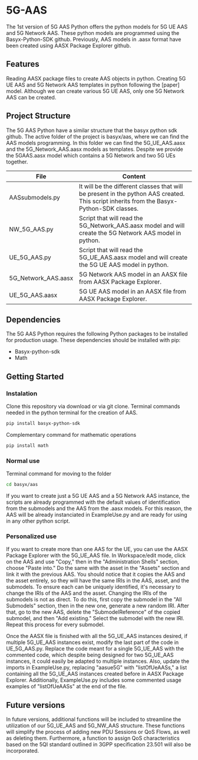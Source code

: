 # 5G-AAS
The 1st version of 5G AAS Python offers the python models for 5G UE AAS and 5G Network AAS. These python models are programmed using the Basyx-Python-SDK github. Previously, AAS models in .aasx format have been created using AASX Package Explorer github.
## Features
Reading AASX package files to create AAS objects in python.
Creating 5G UE AAS and 5G Network AAS templates in python following the [paper] model. Although we can create various 5G UE AAS, only one 5G Network AAS can be created.
## Project Structure
The 5G AAS Python have a similar structure that the basyx python sdk github. The active folder of the project is basyx/aas, where we can find the AAS models programming. In this folder we can find the 5G_UE_AAS.aasx and the 5G_Network_AAS.aasx models as templates. Despite we provide the 5GAAS.aasx model which contains a 5G Network and two 5G UEs together.

| File                         | Content                                                                                                                     |
|---------------------------------------|-----------------------------------------------------------------------------------------------------------------------------|
| AASsubmodels.py                     | It will be the different classes that will be present in the python AAS created. This script inherits from the Basyx-Python-SDK classes.                |
| NW_5G_AAS.py                           | Script that will read the 5G_Network_AAS.aasx model and will create the 5G Network AAS model in python.                                                                                                         |
| UE_5G_AAS.py   | Script that will read the 5G_UE_AAS.aasx model and will create the 5G UE AAS model in python.
| 5G_Network_AAS.aasx                           | 5G Network AAS model in an AASX file from AASX Package Explorer.                                                                                                         |
| UE_5G_AAS.aasx  | 5G UE AAS model in an AASX file from AASX Package Explorer. 

## Dependencies
The 5G AAS Python requires the following Python packages to be installed for production usage. These dependencies should be installed with pip:
*	Basyx-python-sdk
*	Math

## Getting Started
### Instalation
Clone this repository via download or via git clone.
Terminal commands needed in the python terminal for the creation of AAS.
```bash
pip install basyx-python-sdk
``` 
Complementary command for mathematic operations
```bash
pip install math
``` 
### Normal use
Terminal command for moving to the folder
```bash
cd basyx/aas
``` 
If you want to create just a 5G UE AAS and a 5G Network AAS instance, the scripts are already programmed with the default values of identification from the submodels and the AAS from the .aasx models. For this reason, the AAS will be already instanciated in ExampleUse.py and are ready for using in any other python script.

### Personalized use
If you want to create more than one AAS for the UE, you can use the AASX Package Explorer with the 5G_UE_AAS file. In Workspace/edit mode, click on the AAS and use "Copy," then in the "Administration Shells" section, choose "Paste into." Do the same with the asset in the "Assets" section and link it with the previous AAS. You should notice that it copies the AAS and the asset entirely, so they will have the same IRIs in the AAS, asset, and the submodels. To ensure each can be uniquely identified, it's necessary to change the IRIs of the AAS and the asset. Changing the IRIs of the submodels is not as direct. To do this, first copy the submodel in the "All Submodels" section, then in the new one, generate a new random IRI. After that, go to the new AAS, delete the "SubmodelReference" of the copied submodel, and then "Add existing." Select the submodel with the new IRI. Repeat this process for every submodel.

Once the AASX file is finished with all the 5G_UE_AAS instances desired, if multiple 5G_UE_AAS instances exist, modify the last part of the code in UE_5G_AAS.py. Replace the code meant for a single 5G_UE_AAS with the commented code, which despite being designed for two 5G_UE_AAS instances, it could easily be adapted to multiple instances. Also, update the imports in ExampleUse.py, replacing "aasue5G" with "listOfUeAASs," a list containing all the 5G_UE_AAS instances created before in AASX Package Explorer. Additionally, ExampleUse.py includes some commented usage examples of "listOfUeAASs" at the end of the file.


## Future versions
In future versions, additional functions will be included to streamline the utilization of our 5G_UE_AAS and 5G_NW_AAS structure. These functions will simplify the process of adding new PDU Sessions or QoS Flows, as well as deleting them. Furthermore, a function to assign QoS characteristics based on the 5QI standard outlined in 3GPP specification 23.501 will also be incorporated.
